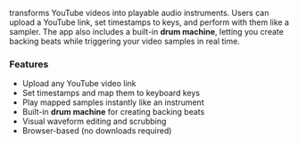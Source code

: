 transforms YouTube videos into playable audio instruments. Users can upload a YouTube link, set timestamps to keys, and perform with them like a sampler. The app also includes a built-in **drum machine**, letting you create backing beats while triggering your video samples in real time.

### Features

* Upload any YouTube video link
* Set timestamps and map them to keyboard keys
* Play mapped samples instantly like an instrument
* Built-in **drum machine** for creating backing beats
* Visual waveform editing and scrubbing
* Browser-based (no downloads required)

